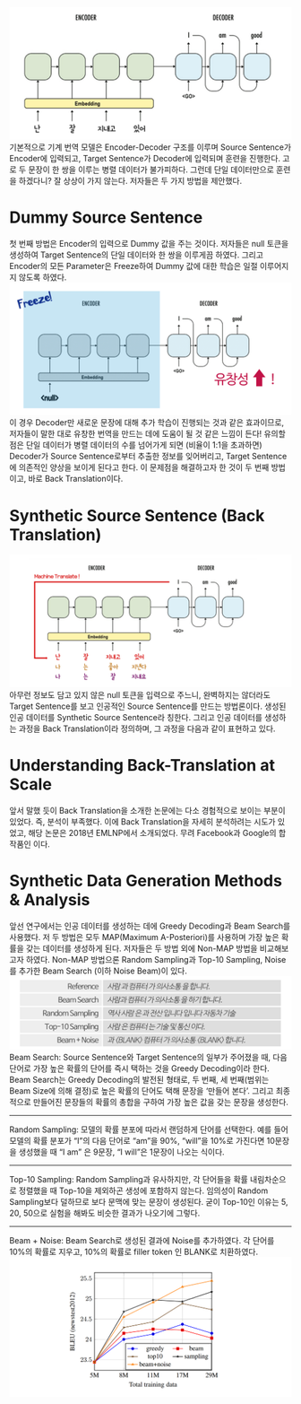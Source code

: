 ![Alt text](https://raw.githubusercontent.com/dev-sngwn/dev-sngwn.github.io/master/_posts/assets/2020-01-07-back-translation/02_en_de.png)
기본적으로 기계 번역 모델은 Encoder-Decoder 구조를 이루며 Source Sentence가 Encoder에 입력되고, Target Sentence가 Decoder에 입력되며 훈련을 진행한다. 고로 두 문장이 한 쌍을 이루는 병렬 데이터가 불가피하다. 그런데 단일 데이터만으로 훈련을 하겠다니? 잘 상상이 가지 않는다. 저자들은 두 가지 방법을 제안했다.
# Dummy Source Sentence
첫 번째 방법은 Encoder의 입력으로 Dummy 값을 주는 것이다. 저자들은 null 토큰을 생성하여 Target Sentence의 단일 데이터와 한 쌍을 이루게끔 하였다. 그리고 Encoder의 모든 Parameter은 Freeze하여 Dummy 값에 대한 학습은 일절 이루어지지 않도록 하였다.
![Alt text](https://raw.githubusercontent.com/dev-sngwn/dev-sngwn.github.io/master/_posts/assets/2020-01-07-back-translation/03_flu.png)
이 경우 Decoder만 새로운 문장에 대해 추가 학습이 진행되는 것과 같은 효과이므로, 저자들이 말한 대로 유창한 번역을 만드는 데에 도움이 될 것 같은 느낌이 든다!
유의할 점은 단일 데이터가 병렬 데이터의 수를 넘어가게 되면 (비율이 1:1을 초과하면) Decoder가 Source Sentence로부터 추출한 정보를 잊어버리고, Target Sentence에 의존적인 양상을 보이게 된다고 한다. 이 문제점을 해결하고자 한 것이 두 번째 방법이고, 바로 Back Translation이다.
# Synthetic Source Sentence (Back Translation)
![Alt text](https://raw.githubusercontent.com/dev-sngwn/dev-sngwn.github.io/master/_posts/assets/2020-01-07-back-translation/04_synthetic.png)
아무런 정보도 담고 있지 않은 null 토큰을 입력으로 주느니, 완벽하지는 않더라도 Target Sentence를 보고 인공적인 Source Sentence를 만드는 방법론이다. 생성된 인공 데이터를 Synthetic Source Sentence라 칭한다. 그리고 인공 데이터를 생성하는 과정을 Back Translation이라 정의하며, 그 과정을 다음과 같이 표현하고 있다.
# Understanding Back-Translation at Scale
앞서 말했 듯이 Back Translation을 소개한 논문에는 다소 경험적으로 보이는 부분이 있었다. 즉, 분석이 부족했다. 이에 Back Translation을 자세히 분석하려는 시도가 있었고, 해당 논문은 2018년 EMLNP에서 소개되었다. 무려 Facebook과 Google의 합작품인 <Understanding Back-Translation at Scale>이다.
# Synthetic Data Generation Methods & Analysis
앞선 연구에서는 인공 데이터를 생성하는 데에 Greedy Decoding과 Beam Search를 사용했다. 저 두 방법은 모두 MAP(Maximum A-Posteriori)를 사용하며 가장 높은 확률을 갖는 데이터를 생성하게 된다. 저자들은 두 방법 외에 Non-MAP 방법을 비교해보고자 하였다. Non-MAP 방법으론 Random Sampling과 Top-10 Sampling, Noise를 추가한 Beam Search (이하 Noise Beam)이 있다.
![Alt text](https://raw.githubusercontent.com/dev-sngwn/dev-sngwn.github.io/master/_posts/assets/2020-01-07-back-translation/05_ex.png)
Beam Search: Source Sentence와 Target Sentence의 일부가 주어졌을 때, 다음 단어로 가장 높은 확률의 단어를 즉시 택하는 것을 Greedy Decoding이라 한다. Beam Search는 Greedy Decoding의 발전된 형태로, 두 번째, 세 번째(범위는 Beam Size에 의해 결정)로 높은 확률의 단어도 택해 문장을 ‘만들어 본다’. 그리고 최종적으로 만들어진 문장들의 확률의 총합을 구하여 가장 높은 값을 갖는 문장을 생성한다.
* * *
Random Sampling: 모델의 확률 분포에 따라서 랜덤하게 단어를 선택한다. 예를 들어 모델의 확률 분포가 “I”의 다음 단어로 “am”을 90%, “will”을 10%로 가진다면 10문장을 생성했을 때 “I am” 은 9문장, “I will”은 1문장이 나오는 식이다.
* * *
Top-10 Sampling: Random Sampling과 유사하지만, 각 단어들을 확률 내림차순으로 정렬했을 때 Top-10을 제외하곤 생성에 포함하지 않는다. 임의성이 Random Sampling보다 덜하므로 보다 문맥에 맞는 문장이 생성된다. 굳이 Top-10인 이유는 5, 20, 50으로 실험을 해봐도 비슷한 결과가 나오기에 그렇다.
* * *
Beam + Noise: Beam Search로 생성된 결과에 Noise를 추가하였다. 각 단어를 10%의 확률로 지우고, 10%의 확률로 filler token 인 BLANK로 치환하였다.
![Alt text](https://raw.githubusercontent.com/dev-sngwn/dev-sngwn.github.io/master/_posts/assets/2020-01-07-back-translation/06_graph_1.png)

